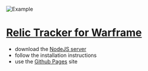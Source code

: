 ![Example](https://i.imgur.com/PwEH0Cg.png)
# [Relic Tracker for Warframe](https://davidbrandon713.github.io/relictracker/)
- download the [NodeJS server](https://github.com/davidbrandon713/relictrackerapi)
- follow the installation instructions
- use the [Github Pages](https://davidbrandon713.github.io/wfm-frontend/) site
